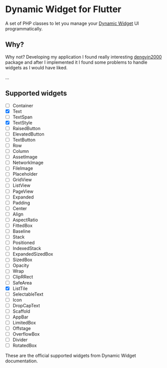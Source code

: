 # Dynamic Widget for Flutter

A set of PHP classes to let you manage your [Dynamic Widget](https://github.com/dengyin2000/dynamic_widget) UI programmatically.

## Why?

Why not? Developing my application I found really interesting [dengyin2000](https://github.com/dengyin2000) package and after I implemented it I found some problems to handle widgets as I would have liked.

...

## Supported widgets

- [ ] Container
- [x] Text
- [ ] TextSpan
- [x] TextStyle
- [ ] RaisedButton
- [ ] ElevatedButton
- [ ] TextButton
- [ ] Row
- [ ] Column
- [ ] AssetImage
- [ ] NetworkImage
- [ ] FileImage
- [ ] Placeholder
- [ ] GridView
- [ ] ListView
- [ ] PageView
- [ ] Expanded
- [ ] Padding
- [ ] Center
- [ ] Align
- [ ] AspectRatio
- [ ] FittedBox
- [ ] Baseline
- [ ] Stack
- [ ] Positioned
- [ ] IndexedStack
- [ ] ExpandedSizedBox
- [ ] SizedBox
- [ ] Opacity
- [ ] Wrap
- [ ] ClipRRect
- [ ] SafeArea
- [x] ListTile
- [ ] SelectableText
- [ ] Icon
- [ ] DropCapText
- [ ] Scaffold
- [ ] AppBar
- [ ] LimitedBox
- [ ] Offstage
- [ ] OverflowBox
- [ ] Divider
- [ ] RotatedBox

These are the official supported widgets from Dynamic Widget documentation.